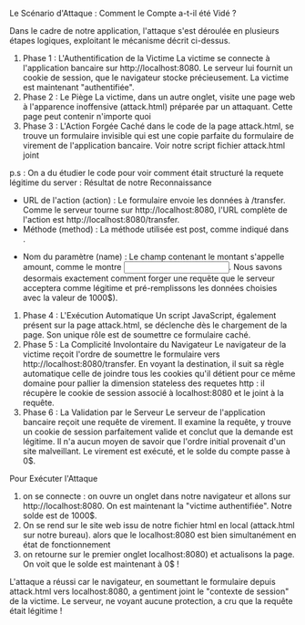 Le Scénario d'Attaque : Comment le Compte a-t-il été Vidé ?

Dans le cadre de notre application, l'attaque s'est déroulée en plusieurs étapes logiques, exploitant le mécanisme décrit ci-dessus.
1. Phase 1 : L'Authentification de la Victime La victime se connecte à l'application bancaire sur http://localhost:8080. Le serveur lui fournit un cookie de session, que le navigateur stocke précieusement. La victime est maintenant "authentifiée".
2. Phase 2 : Le Piège La victime, dans un autre onglet, visite une page web à l'apparence inoffensive (attack.html) préparée par un attaquant. Cette page peut contenir n'importe quoi
3. Phase 3 : L'Action Forgée Caché dans le code de la page attack.html, se trouve un formulaire invisible qui est une copie parfaite du formulaire de virement de l'application bancaire. Voir notre script fichier attack.html joint 

p.s : On a du étudier le code pour voir comment était structuré la requete légitime du server : Résultat de notre Reconnaissance 

* URL de l'action (action) : Le formulaire envoie les données à /transfer. Comme le serveur tourne sur http://localhost:8080, l'URL complète de l'action est http://localhost:8080/transfer.
* Méthode (method) : La méthode utilisée est  post, comme indiqué dans <form action="/transfer" method="post">.
* Nom du paramètre (name) : Le champ contenant le montant s'appelle amount, comme le montre <input type="number" id="amount" name="amount">. Nous savons  desormais exactement comment forger une requête que le serveur acceptera comme légitime et pré-remplissons  les données choisies avec la valeur de 1000$).


1. Phase 4 : L'Exécution Automatique Un script JavaScript, également présent sur la page attack.html, se déclenche dès le chargement de la page. Son unique rôle est de soumettre ce formulaire caché.
2. Phase 5 : La Complicité Involontaire du Navigateur Le navigateur de la victime reçoit l'ordre de soumettre le formulaire vers http://localhost:8080/transfer. En voyant la destination, il suit sa règle automatique celle de joindre tous les cookies qu'il détient pour ce même domaine pour pallier la dimension stateless des requetes http : il récupère le cookie de session associé à localhost:8080 et le joint à la requête.
3. Phase 6 : La Validation par le Serveur Le serveur de l'application bancaire reçoit une requête de virement. Il examine la requête, y trouve un cookie de session parfaitement valide et conclut que la demande est légitime. Il n'a aucun moyen de savoir que l'ordre initial provenait d'un site malveillant. Le virement est exécuté, et le solde du compte passe à 0$.



Pour Exécuter l'Attaque

1. on se connecte : on ouvre un onglet dans notre navigateur et allons sur http://localhost:8080. On est maintenant la "victime authentifiée". Notre solde est de 1000$.
2. On se rend sur le site web issu de notre fichier html en local (attack.html sur notre bureau). alors que le localhost:8080 est bien  simultanément en état de fonctionnement  
3. on retourne sur le premier onglet localhost:8080) et actualisons la page.
On voit que le  solde est  maintenant à 0$ ! 

L'attaque a réussi car le navigateur, en soumettant le formulaire depuis attack.html vers localhost:8080, a gentiment joint le "contexte de session" de la victime. Le serveur, ne voyant aucune protection, a cru que la requête était légitime !